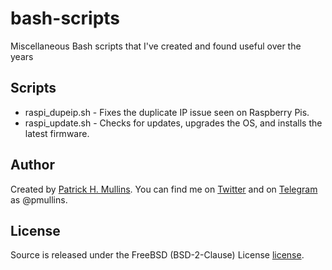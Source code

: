# bash-scripts
Miscellaneous Bash scripts that I've created and found useful over the years 

## Scripts

- raspi_dupeip.sh - Fixes the duplicate IP issue seen on Raspberry Pis. 
- raspi_update.sh - Checks for updates, upgrades the OS, and installs the latest firmware.

## Author
Created by [Patrick H. Mullins](http://www.pmullins.net/about). You can find me on  [Twitter](https://twitter.com/phmullins) and on [Telegram](https://telegram.org/) as @pmullins.

## License
Source is released under the FreeBSD (BSD-2-Clause) License [license](license.md).
